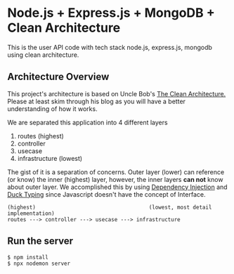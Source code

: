 # Node.js + Express.js + MongoDB + Clean Architecture

This is the user API code with tech stack node.js, express.js, mongodb using clean architecture.

## Architecture Overview
This project's architecture is based on Uncle Bob's [The Clean Architecture.][1] Please at least skim through his blog
as you will have a better understanding of how it works.

We are separated this application into 4 different layers
  1. routes (highest)
  2. controller
  3. usecase
  4. infrastructure (lowest)

The gist of it is a separation of concerns. Outer layer (lower) can reference (or know) the inner (highest) layer, however, the inner layers __can not__ know about outer layer. We accomplished this by using [Dependency Injection][2] and [Duck Typing][3] since Javascript doesn't have the concept of Interface.


```
(highest)                                    (lowest, most detail implementation)
routes ---> controller ---> usecase ---> infrastructure
```
## Run the server
```
$ npm install
$ npx nodemon server
```

[1]: https://8thlight.com/blog/uncle-bob/2012/08/13/the-clean-architecture.html
[2]: https://martinfowler.com/articles/injection.html
[3]: https://en.wikipedia.org/wiki/Duck_typing